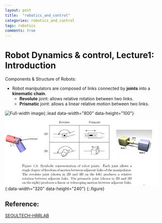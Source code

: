 ```yaml
---
layout: post
title:  "robotics_and_control"
categories: robotics_and_control
tags: robotics
comments: true
---
```


# Robot Dynamics & control, Lecture1: Introduction

Components & Structure of Robots:
-   Robot manipulators are composed of links connected by __joints__ into a __kinematic chain__.
    -   __Revolute__ joint: allows relative rotation between two links.
    -   __Prismatic__ joint: allows a linear relative motion between two links.

![Full-width image](https://placehold.it/800x100){:.lead data-width="800" data-height="100"}


![Dark Mode](./img/1.png){:data-width="320" data-height="240"}
{:.figure}


## Reference:
[SEOULTECH-HRRLAB](http://hrrlab.com/)